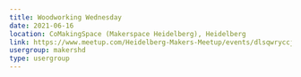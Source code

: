 ```yaml
---
title: Woodworking Wednesday
date: 2021-06-16
location: CoMakingSpace (Makerspace Heidelberg), Heidelberg
link: https://www.meetup.com/Heidelberg-Makers-Meetup/events/dlsqwryccjbvb/
usergroup: makershd
type: usergroup
---
```

